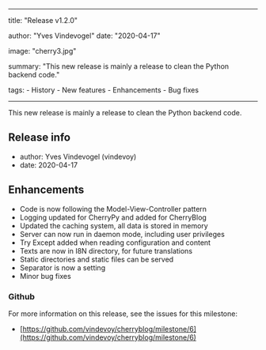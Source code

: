 ---

title: "Release v1.2.0"

author: "Yves Vindevogel"
date: "2020-04-17"

image: "cherry3.jpg"

summary: "This new release is mainly a release to clean the Python backend code."

tags:
    - History
    - New features
    - Enhancements
    - Bug fixes
    
----------

This new release is mainly a release to clean the Python backend code.

## Release info

- author: Yves Vindevogel (vindevoy)
- date: 2020-04-17

## Enhancements

- Code is now following the Model-View-Controller pattern
- Logging updated for CherryPy and added for CherryBlog
- Updated the caching system, all data is stored in memory
- Server can now run in daemon mode, including user privileges
- Try Except added when reading configuration and content
- Texts are now in I8N directory, for future translations
- Static directories and static files can be served
- Separator is now a setting
- Minor bug fixes


### Github 

For more information on this release, see the issues for this milestone:

- [https://github.com/vindevoy/cherryblog/milestone/6](https://github.com/vindevoy/cherryblog/milestone/6)